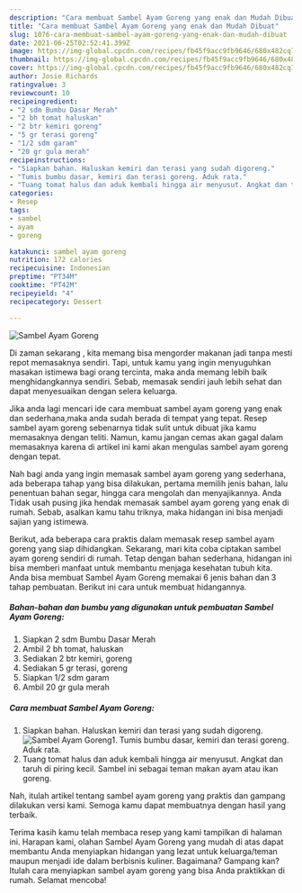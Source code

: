 ```yaml
---
description: "Cara membuat Sambel Ayam Goreng yang enak dan Mudah Dibuat"
title: "Cara membuat Sambel Ayam Goreng yang enak dan Mudah Dibuat"
slug: 1076-cara-membuat-sambel-ayam-goreng-yang-enak-dan-mudah-dibuat
date: 2021-06-25T02:52:41.399Z
image: https://img-global.cpcdn.com/recipes/fb45f9acc9fb9646/680x482cq70/sambel-ayam-goreng-foto-resep-utama.jpg
thumbnail: https://img-global.cpcdn.com/recipes/fb45f9acc9fb9646/680x482cq70/sambel-ayam-goreng-foto-resep-utama.jpg
cover: https://img-global.cpcdn.com/recipes/fb45f9acc9fb9646/680x482cq70/sambel-ayam-goreng-foto-resep-utama.jpg
author: Josie Richards
ratingvalue: 3
reviewcount: 10
recipeingredient:
- "2 sdm Bumbu Dasar Merah"
- "2 bh tomat haluskan"
- "2 btr kemiri goreng"
- "5 gr terasi goreng"
- "1/2 sdm garam"
- "20 gr gula merah"
recipeinstructions:
- "Siapkan bahan. Haluskan kemiri dan terasi yang sudah digoreng."
- "Tumis bumbu dasar, kemiri dan terasi goreng. Aduk rata."
- "Tuang tomat halus dan aduk kembali hingga air menyusut. Angkat dan taruh di piring kecil. Sambel ini sebagai teman makan ayam atau ikan goreng."
categories:
- Resep
tags:
- sambel
- ayam
- goreng

katakunci: sambel ayam goreng 
nutrition: 172 calories
recipecuisine: Indonesian
preptime: "PT34M"
cooktime: "PT42M"
recipeyield: "4"
recipecategory: Dessert

---
```



![Sambel Ayam Goreng](https://img-global.cpcdn.com/recipes/fb45f9acc9fb9646/680x482cq70/sambel-ayam-goreng-foto-resep-utama.jpg)

Di zaman  sekarang , kita memang bisa mengorder makanan jadi tanpa mesti repot memasaknya sendiri. Tapi, untuk kamu yang ingin menyuguhkan masakan istimewa bagi orang tercinta, maka anda memang lebih baik menghidangkannya sendiri. Sebab, memasak sendiri jauh lebih sehat dan dapat menyesuaikan dengan selera keluarga.

Jika anda lagi mencari ide cara membuat sambel ayam goreng yang enak dan sederhana,maka anda sudah berada di tempat yang tepat. Resep sambel ayam goreng  sebenarnya tidak sulit untuk dibuat jika kamu memasaknya dengan teliti. Namun, kamu jangan cemas akan gagal dalam memasaknya 
karena di artikel ini kami akan mengulas sambel ayam goreng dengan tepat.  



Nah bagi anda yang ingin memasak sambel ayam goreng yang sederhana, ada beberapa tahap yang bisa dilakukan, pertama memilih jenis bahan, lalu penentuan bahan segar, hingga cara mengolah dan menyajikannya. Anda Tidak usah pusing jika hendak memasak sambel ayam goreng yang enak di rumah. Sebab, asalkan kamu  tahu triknya, maka hidangan ini bisa menjadi sajian yang istimewa.

Berikut, ada beberapa cara praktis  dalam memasak resep sambel ayam goreng yang siap dihidangkan. Sekarang, mari kita coba ciptakan sambel ayam goreng sendiri di rumah. Tetap dengan bahan sederhana, hidangan ini bisa memberi manfaat untuk membantu menjaga kesehatan tubuh kita. Anda bisa membuat Sambel Ayam Goreng memakai 6 jenis bahan dan 3 tahap pembuatan. Berikut ini cara untuk membuat hidangannya.

<!--inarticleads1-->

##### Bahan-bahan dan bumbu yang digunakan untuk pembuatan Sambel Ayam Goreng:

1. Siapkan 2 sdm Bumbu Dasar Merah
1. Ambil 2 bh tomat, haluskan
1. Sediakan 2 btr kemiri, goreng
1. Sediakan 5 gr terasi, goreng
1. Siapkan 1/2 sdm garam
1. Ambil 20 gr gula merah




<!--inarticleads2-->

##### Cara membuat Sambel Ayam Goreng:

1. Siapkan bahan. Haluskan kemiri dan terasi yang sudah digoreng.
<img src="https://img-global.cpcdn.com/steps/057d74d6712a7150/160x128cq70/sambel-ayam-goreng-langkah-memasak-1-foto.jpg" alt="Sambel Ayam Goreng">1. Tumis bumbu dasar, kemiri dan terasi goreng. Aduk rata.
1. Tuang tomat halus dan aduk kembali hingga air menyusut. Angkat dan taruh di piring kecil. Sambel ini sebagai teman makan ayam atau ikan goreng.




Nah, itulah artikel tentang  sambel ayam goreng  yang praktis dan gampang dilakukan versi kami. Semoga kamu dapat membuatnya dengan hasil yang terbaik. 

Terima kasih kamu telah membaca resep yang kami tampilkan di halaman ini. Harapan kami, olahan  Sambel Ayam Goreng yang mudah di atas dapat membantu Anda menyiapkan hidangan yang lezat untuk keluarga/teman maupun menjadi ide dalam berbisnis kuliner. Bagaimana? Gampang kan? Itulah cara menyiapkan sambel ayam goreng yang bisa Anda praktikkan di rumah. Selamat mencoba!

